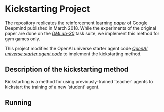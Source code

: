 # Kickstarting Project

The repository replicates the reinforcement learning [_paper_](https://arxiv.org/pdf/1803.03835.pdf) of Google Deepmind published in March 2018. While the experiments of the original paper are done on the [_DMLab-30_](https://github.com/deepmind/lab) task suite, we implement this method for gym games only.

This project modifies the OpenAI universe starter agent code [_OpenAI universe starter agent code_](https://github.com/openai/universe-starter-agent) to implement the kickstarting method.

## Description of the kickstarting method

Kickstarting is a method for using previously-trained ‘teacher’ agents to kickstart the training of a new ‘student’ agent.

## Running




